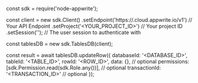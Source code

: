 const sdk = require('node-appwrite');

const client = new sdk.Client()
    .setEndpoint('https://<REGION>.cloud.appwrite.io/v1') // Your API Endpoint
    .setProject('<YOUR_PROJECT_ID>') // Your project ID
    .setSession(''); // The user session to authenticate with

const tablesDB = new sdk.TablesDB(client);

const result = await tablesDB.updateRow({
    databaseId: '<DATABASE_ID>',
    tableId: '<TABLE_ID>',
    rowId: '<ROW_ID>',
    data: {}, // optional
    permissions: [sdk.Permission.read(sdk.Role.any())], // optional
    transactionId: '<TRANSACTION_ID>' // optional
});
